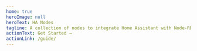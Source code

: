 ```yaml
---
home: true
heroImage: null
heroText: HA Nodes
tagline: A collection of nodes to integrate Home Assistant with Node-RED
actionText: Get Started →
actionLink: /guide/
---
```

